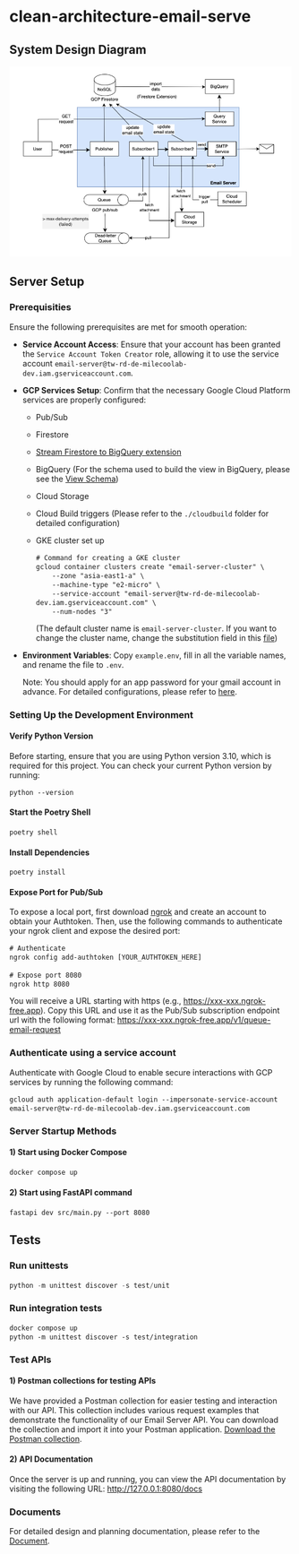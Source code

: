 # clean-architecture-email-serve


## System Design Diagram
![Example Image](./images/system_design_diagram.png)


## Server Setup
### Prerequisities
Ensure the following prerequisites are met for smooth operation:

- **Service Account Access**: Ensure that your account has been granted the `Service Account Token Creator` role, allowing it to use the service account `email-server@tw-rd-de-milecoolab-dev.iam.gserviceaccount.com`.

- **GCP Services Setup**: Confirm that the necessary Google Cloud Platform services are properly configured:
  - Pub/Sub
  - Firestore
  - [Stream Firestore to BigQuery extension](https://extensions.dev/extensions/firebase/firestore-bigquery-export)
  - BigQuery (For the schema used to build the view in BigQuery, please see the [View Schema](./bigquery/views/email_data_view.sql))
  - Cloud Storage
  - Cloud Build triggers (Please refer to the `./cloudbuild` folder for detailed configuration)
  - GKE cluster set up 

    ```shell
    # Command for creating a GKE cluster
    gcloud container clusters create "email-server-cluster" \
        --zone "asia-east1-a" \
        --machine-type "e2-micro" \
        --service-account "email-server@tw-rd-de-milecoolab-dev.iam.gserviceaccount.com" \
        --num-nodes "3"
    ```
    (The default cluster name is `email-server-cluster`. If you want to change the cluster name, change the substitution field in this [file](./cloudbuild/cloudbuild_on_push_dev.yaml))

- **Environment Variables**: Copy `example.env`, fill in all the variable names, and rename the file to `.env`.

    Note: You should apply for an app password for your gmail account in advance. For detailed configurations, please refer to [here](https://support.google.com/accounts/answer/185833?hl=en).


### Setting Up the Development Environment
#### Verify Python Version
Before starting, ensure that you are using Python version 3.10, which is required for this project. You can check your current Python version by running:
```shell
python --version
```

#### Start the Poetry Shell
```shell
poetry shell
```

#### Install Dependencies
```shell
poetry install
```

#### Expose Port for Pub/Sub
To expose a local port, first download [ngrok](https://ngrok.com/) and create an account to obtain your Authtoken. Then, use the following commands to authenticate your ngrok client and expose the desired port:
```shell
# Authenticate
ngrok config add-authtoken [YOUR_AUTHTOKEN_HERE]

# Expose port 8080
ngrok http 8080
```
You will receive a URL starting with https (e.g., https://xxx-xxx.ngrok-free.app). Copy this URL and use it as the Pub/Sub subscription endpoint url with the following format:
https://xxx-xxx.ngrok-free.app/v1/queue-email-request



### Authenticate using a service account
Authenticate with Google Cloud to enable secure interactions with GCP services by running the following command:

```
gcloud auth application-default login --impersonate-service-account email-server@tw-rd-de-milecoolab-dev.iam.gserviceaccount.com
```

### Server Startup Methods
#### 1) Start using Docker Compose
```python
docker compose up
```

#### 2) Start using FastAPI command
```
fastapi dev src/main.py --port 8080 
```


## Tests

### Run unittests
```python
python -m unittest discover -s test/unit
```

### Run integration tests
```
docker compose up
python -m unittest discover -s test/integration
```


### Test APIs
#### 1) Postman collections for testing APIs
We have provided a Postman collection for easier testing and interaction with our API. This collection includes various request examples that demonstrate the functionality of our Email Server API. You can download the collection and import it into your Postman application.
[Download the Postman collection](./postman_collections/email-server.postman_collection.json).

#### 2) API Documentation
Once the server is up and running, you can view the API documentation by visiting the following URL: http://127.0.0.1:8080/docs


### Documents
For detailed design and planning documentation, please refer to the [Document](./docs/document.pdf).
